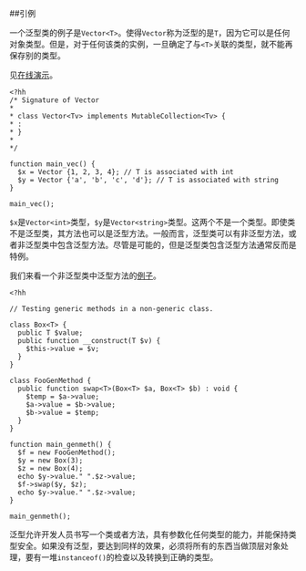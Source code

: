 ##引例

一个泛型类的例子是`Vector<T>`。使得`Vector`称为泛型的是`T`，因为它可以是任何对象类型。但是，对于任何该类的实例，一旦确定了与`<T>`关联的类型，就不能再保存别的类型。

见[在线演示](http://www.rsywx.com:8080/demo/04.08.01.01.intro)。

```
<?hh
/* Signature of Vector
*
* class Vector<Tv> implements MutableCollection<Tv> {
* :
* }
*
*/

function main_vec() {
  $x = Vector {1, 2, 3, 4}; // T is associated with int
  $y = Vector {'a', 'b', 'c', 'd'}; // T is associated with string
}

main_vec();
```
`$x`是`Vector<int>`类型，`$y`是`Vector<string>`类型。这两个不是一个类型。即使类不是泛型类，其方法也可以是泛型方法。一般而言，泛型类可以有非泛型方法，或者非泛型类中包含泛型方法。尽管是可能的，但是泛型类包含泛型方法通常反而是特例。

我们来看一个非泛型类中泛型方法的[例子](http://www.rsywx.com:8080/demo/04.08.01.02.intro)。

```
<?hh

// Testing generic methods in a non-generic class.

class Box<T> {
  public T $value;
  public function __construct(T $v) {
    $this->value = $v;
  }
}

class FooGenMethod {
  public function swap<T>(Box<T> $a, Box<T> $b) : void {
    $temp = $a->value;
    $a->value = $b->value;
    $b->value = $temp;
  }
}

function main_genmeth() {
  $f = new FooGenMethod();
  $y = new Box(3);
  $z = new Box(4);
  echo $y->value." ".$z->value;
  $f->swap($y, $z);
  echo $y->value." ".$z->value;
}

main_genmeth();
```
泛型允许开发人员书写一个类或者方法，具有参数化任何类型的能力，并能保持类型安全。如果没有泛型，要达到同样的效果，必须将所有的东西当做顶层对象处理，要有一堆`instanceof()`的检查以及转换到正确的类型。

